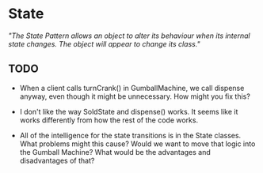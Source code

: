 # State
_"The State Pattern allows an object to alter its behaviour when its internal state changes.
The object will appear to change its class."_

## TODO
- When a client calls turnCrank() in GumballMachine, we call dispense anyway, even though it
might be unnecessary. How might you fix this?

- I don't like the way SoldState and dispense() works.
It seems like it works differently from how the rest of the code works.

- All of the intelligence for the state transitions is in the State classes.
What problems might this cause? Would we want to move that logic into the Gumball Machine?
What would be the advantages and disadvantages of that?
